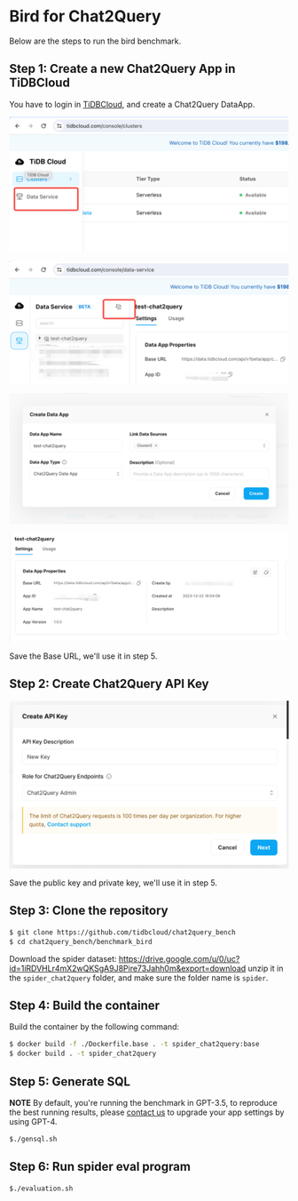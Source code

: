 # Bird for Chat2Query

Below are the steps to run the bird benchmark.

## Step 1: Create a new Chat2Query App in TiDBCloud

You have to login in [TiDBCloud](https://tidbcloud.com), and create a Chat2Query DataApp.

![Create Chat2Query App Step 1](./images/create_chat2query_app_step1.png)

![Create Chat2Query App Step 2](./images/create_chat2query_app_step2.png)

![Create Chat2Query App Step 3](./images/create_chat2query_app_step3.png)

![Chat2Query Base URL](./images/chat2query_base_url.png)

Save the Base URL, we'll use it in step 5.

## Step 2: Create Chat2Query API Key

![Create Admin API Key](./images/chat2query_create_api_key.png)

Save the public key and private key, we'll use it in step 5.

## Step 3: Clone the repository

```bash
$ git clone https://github.com/tidbcloud/chat2query_bench
$ cd chat2query_bench/benchmark_bird
```

Download the spider dataset: https://drive.google.com/u/0/uc?id=1iRDVHLr4mX2wQKSgA9J8Pire73Jahh0m&export=download
unzip it in the `spider_chat2query` folder, and make sure the folder name is `spider`.

## Step 4: Build the container

Build the container by the following command:

```bash
$ docker build -f ./Dockerfile.base . -t spider_chat2query:base
$ docker build . -t spider_chat2query
```

## Step 5: Generate SQL

**NOTE** By default, you're running the benchmark in GPT-3.5, to reproduce the best running results,
please [contact us](mailto:tiinsight@pingcap.com) to upgrade your app settings by using GPT-4.

```bash
$./gensql.sh
```

## Step 6: Run spider eval program

```bash
$./evaluation.sh
```
